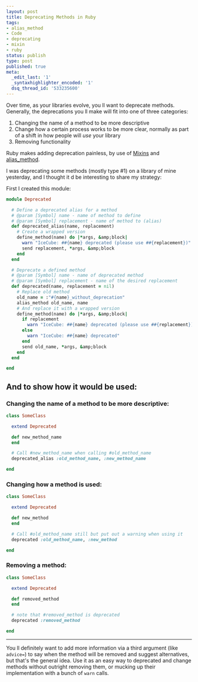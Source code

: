 ```yaml
---
layout: post
title: Deprecating Methods in Ruby
tags:
- alias_method
- Code
- deprecating
- mixin
- ruby
status: publish
type: post
published: true
meta:
  _edit_last: '1'
  _syntaxhighlighter_encoded: '1'
  dsq_thread_id: '533235600'
---
```

Over time, as your libraries evolve, you ll want to deprecate methods. Generally, the deprecations you ll make will fit into one of three categories:
<ol>
	<li>Changing the name of a method to be more descriptive</li>
	<li>Change how a certain process works to be more clear, normally as part of a shift in how people will <em>use</em> your library</li>
	<li>Removing functionality</li>
</ol>
Ruby makes adding deprecation painless, by use of <a href="http://en.wikipedia.org/wiki/Mixin">Mixins</a> and <a href="http://www.leonardoborges.com/writings/2008/08/07/why-i-like-ruby-1-alias_method/">alias_method</a>.

I was deprecating some methods (mostly type #1) on a library of mine yesterday, and I thought it d be interesting to share my strategy:

First I created this module:

``` ruby
module Deprecated

  # Define a deprecated alias for a method
  # @param [Symbol] name - name of method to define
  # @param [Symbol] replacement - name of method to (alias)
  def deprecated_alias(name, replacement)
    # Create a wrapped version
    define_method(name) do |*args, &amp;block|
      warn "IceCube: ##{name} deprecated (please use ##{replacement})"
      send replacement, *args, &amp;block
    end
  end

  # Deprecate a defined method
  # @param [Symbol] name - name of deprecated method
  # @param [Symbol] replacement - name of the desired replacement
  def deprecated(name, replacement = nil)
    # Replace old method
    old_name = :"#{name}_without_deprecation"
    alias_method old_name, name
    # And replace it with a wrapped version
    define_method(name) do |*args, &amp;block|
      if replacement
        warn "IceCube: ##{name} deprecated (please use ##{replacement})"
      else
        warn "IceCube: ##{name} deprecated"
      end
      send old_name, *args, &amp;block
    end
  end

end
```

## And to show how it would be used:

### Changing the name of a method to be more descriptive:

``` ruby
class SomeClass

  extend Deprecated

  def new_method_name
  end

  # Call #new_method_name when calling #old_method_name
  deprecated_alias :old_method_name, :new_method_name

end
```

### Changing how a method is used:

``` ruby
class SomeClass

  extend Deprecated

  def new_method
  end

  # Call #old_method_name still but put out a warning when using it
  deprecated :old_method_name, :new_method

end
```

### Removing a method:

``` ruby
class SomeClass

  extend Deprecated

  def removed_method
  end

  # note that #removed_method is deprecated
  deprecated :removed_method

end
```

---

You ll definitely want to add more information via a third argument (like <code>advice=</code>) to say when the method will be removed and suggest alternatives, but that's the general idea. Use it as an easy way to deprecated and change methods without outright removing them, or mucking up their implementation with a bunch of <code>warn</code> calls.
